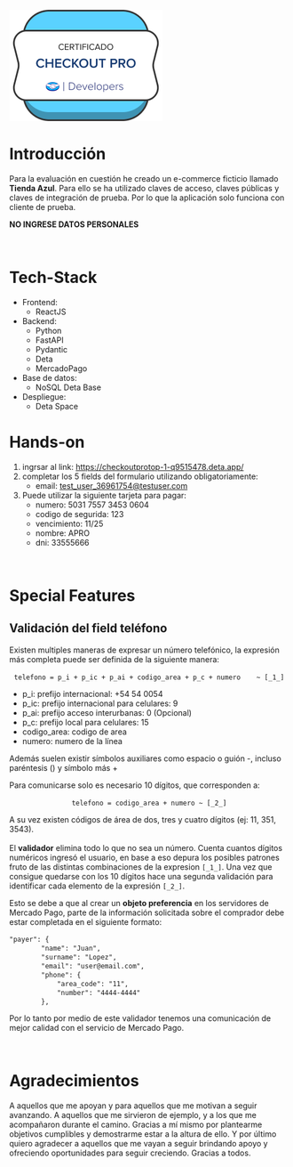 ![insignia](https://github.com/jackonedev/CheckoutPRO_integration/blob/main/insignia.png?raw=true)

# Introducción

Para la evaluación en cuestión he creado un e-commerce ficticio llamado **Tienda Azul**.
Para ello se ha utilizado claves de acceso, claves públicas y claves de integración de prueba. Por lo que la aplicación solo funciona con cliente de prueba.

**NO INGRESE DATOS PERSONALES**

<br />

# Tech-Stack

- Frontend: 
    - ReactJS
- Backend: 
    - Python 
    - FastAPI 
    - Pydantic 
    - Deta 
    - MercadoPago
- Base de datos: 
    - NoSQL Deta Base
- Despliegue: 
    - Deta Space

# Hands-on

1) ingrsar al link: https://checkoutprotop-1-q9515478.deta.app/
2) completar los 5 fields del formulario utilizando obligatoriamente:
    - email: test_user_36961754@testuser.com
3) Puede utilizar la siguiente tarjeta para pagar:
    - numero: 5031 7557 3453 0604
    - codigo de segurida: 123
    - vencimiento: 11/25
    - nombre: APRO
    - dni: 33555666

<br />

# Special Features

Validación del field teléfono
-

Existen multiples maneras de expresar un número telefónico, la expresión más completa puede ser definida de la siguiente manera:

<center>
    
`telefono = p_i + p_ic + p_ai + codigo_area + p_c + numero    ~ [_1_]`
    
</center>


- p_i: prefijo internacional: +54 54 0054
- p_ic: prefijo internacional para celulares: 9
- p_ai: prefijo acceso interurbanas: 0 (Opcional)
- p_c: prefijo local para celulares: 15
- codigo_area: codigo de area
- numero: numero de la línea

Además suelen existir símbolos auxiliares como espacio o guión -, incluso paréntesis () y símbolo más +

Para comunicarse solo es necesario 10 dígitos, que corresponden a:

<center>
    
`telefono = codigo_area + numero ~ [_2_]`    
    
</center>

A su vez existen códigos de área de dos, tres y cuatro dígitos (ej: 11, 351, 3543).
<br />
<br />
El **validador** elimina todo lo que no sea un número. Cuenta cuantos dígitos numéricos ingresó el usuario, en base a eso depura los posibles patrones fruto de las distintas combinaciones de la expresion `[_1_]`. Una vez que consigue quedarse con los 10 dígitos hace una segunda validación para identificar cada elemento de la expresión `[_2_]`.

Esto se debe a que al crear un **objeto preferencia** en los servidores de Mercado Pago, parte de la información solicitada sobre el comprador debe estar completada en el siguiente formato:

```
"payer": {
        "name": "Juan",
        "surname": "Lopez",
        "email": "user@email.com",
        "phone": {
            "area_code": "11",
            "number": "4444-4444"
        },
```

Por lo tanto por medio de este validador tenemos una comunicación de mejor calidad con el servicio de Mercado Pago.

<br />

# Agradecimientos

A aquellos que me apoyan y para aquellos que me motivan a seguir avanzando. A aquellos que me sirvieron de ejemplo, y a los que me acompañaron durante el camino. Gracias a mí mismo por plantearme objetivos cumplibles y demostrarme estar a la altura de ello. Y por último quiero agradecer a aquellos que me vayan a seguir brindando apoyo y ofreciendo oportunidades para seguir creciendo. Gracias a todos.
